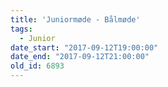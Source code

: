 ```yaml
---
title: 'Juniormøde - Bålmøde'
tags:
  - Junior
date_start: "2017-09-12T19:00:00"
date_end: "2017-09-12T21:00:00"
old_id: 6893
---
```

